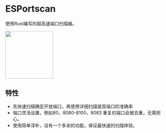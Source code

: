 # ESPortscan
使用Rust编写的超高速端口扫描器。

<img src="https://github.com/user-attachments/assets/caa70d26-537b-499c-90ae-769f0542e386" height="150" width="150">

## 特性
- 先快速扫描确定开放端口，再使用详细扫描提高端口的准确率
- 端口灵活设置，例如80，8080-8100，8083  重复的端口会被去重，无需担心。
- 使用简单淳朴，没有一个多余的功能，保证最快速的扫描体验。
